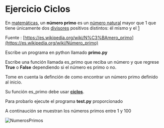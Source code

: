 # Ejercicio Ciclos

En [matemáticas](https://es.wikipedia.org/wiki/Matemáticas), un **número primo** es un [número natural](https://es.wikipedia.org/wiki/Número_natural) mayor que 1 que tiene únicamente dos [divisores](https://es.wikipedia.org/wiki/Divisibilidad) positivos distintos: él mismo y el [1](https://es.wikipedia.org/wiki/Uno)

Fuente : [https://es.wikipedia.org/wiki/N%C3%BAmero_primo](https://es.wikipedia.org/wiki/Número_primo)

Escribe un programa en python llamado **primo.py**

Escribe una función llamada es_primo que reciba un número y que regrese **True** o **False** dependiendo si el número es primo o no.

Tome en cuenta la definción de como encontrar un número primo definido al inicio.

Su función es_primo debe usar **<u>ciclos</u>**.

Para probarlo ejecute el programa **test.py** proporcionado

A continaución se muestran los números primos entre 1 y 100

![NumerosPrimos](/home/avmejia/TEC/AGO-DIC20/TC1028/GitHub/TC1028-Primo/NumerosPrimos.png)